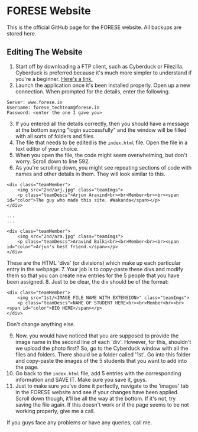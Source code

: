 # FORESE Website
This is the official GitHub page for the FORESE website. All backups are stored here.

## Editing The Website

1. Start off by downloading a FTP client, such as Cyberduck or Filezilla. Cyberduck is preferred because it's much more simpler to understand if you're a beginner. [Here's a link.](https://cyberduck.io)
2. Launch the application once it's been installed properly. Open up a new connection. When prompted for the details, enter the following.
  ```
Server: www.forese.in
Username: forese_techteam@forese.in
Password: <enter the one I gave you>
```
3. If you entered all the details correctly, then you should have a message at the bottom saying "login successfully" and the window will be filled with all sorts of folders and files.
4. The file that needs to be edited is the ```index.html``` file. Open the file in a text editor of your choice.
5. When you open the file, the code might seem overwhelming, but don't worry. Scroll down to line 592.
6. As you're scrolling down, you might see repeating sections of code with names and other details in them. They will look similar to this.
```
<div class="teamMember">
    <img src="2nd/arj.jpg" class="teamImgs">
    <p class="teamDescs">Arjun Aravind<br><br>Member<br><br><span id="color">The guy who made this site. #Wakanda</span></p>
</div>

...
...

<div class="teamMember">
    <img src="2nd/ara.jpg" class="teamImgs">
    <p class="teamDescs">Aravind Balki<br><br>Member<br><br><span id="color">Arjun's best friend.</span></p>
</div>
```
These are the HTML 'divs' (or divisions) which make up each particular entry in the webpage.
7. Your job is to copy-paste these divs and modify them so that you can create new entries for the 5 people that you have been assigned.
8. Just to be clear, the div should be of the format:
```
<div class="teamMember">
    <img src="1st/<IMAGE FILE NAME WITH EXTENSION>" class="teamImgs">
    <p class="teamDescs">NAME OF STUDENT HERE<br><br>Member<br><br><span id="color">BIO HERE</span></p>
</div>
```
Don't change anything else.

9. Now, you would have noticed that you are supposed to provide the image name in the second line of each 'div'. However, for this, shouldn't we upload the photo first? So, go to the Cyberduck window with all the files and folders. There should be a folder called '1st'. Go into this folder and copy-paste the images of the 5 students that you want to add into the page.
10. Go back to the ```index.html``` file, add 5 entries with the corresponding information and SAVE IT. Make sure you save it, guys.
11. Just to make sure you've done it perfectly, navigate to the 'images' tab in the FORESE website and see if your changes have been applied. Scroll down though, it'll be all the way at the bottom. If it's not, try saving the file again. If this doesn't work or if the page seems to be not working properly, give me a call.

If you guys face any problems or have any queries, call me. 
